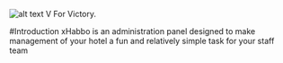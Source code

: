 ![alt text](https://i.imgur.com/0omM62T.png)
V For Victory.

#Introduction
xHabbo is an administration panel designed to make management of your hotel a fun and relatively simple task for your staff team
